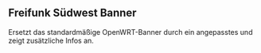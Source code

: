  Freifunk Südwest Banner
-------------------------

 Ersetzt das standardmäßige OpenWRT-Banner durch ein angepasstes
 und zeigt zusätzliche Infos an.
 
 
